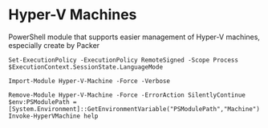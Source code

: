 # Hyper-V Machines

PowerShell module that supports easier management of Hyper-V machines, especially create by Packer

```pwsh
Set-ExecutionPolicy -ExecutionPolicy RemoteSigned -Scope Process
$ExecutionContext.SessionState.LanguageMode

Import-Module Hyper-V-Machine -Force -Verbose

Remove-Module Hyper-V-Machine -Force -ErrorAction SilentlyContinue
$env:PSModulePath = [System.Environment]::GetEnvironmentVariable("PSModulePath","Machine")
Invoke-HyperVMachine help
```

